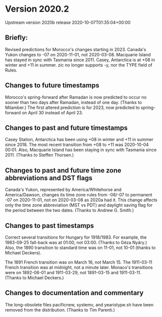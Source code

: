 # Version 2020.2
Upstream version 2020b release 2020-10-07T01:35:04+00:00

## Briefly:

Revised predictions for Morocco's changes starting in 2023. Canada's Yukon
changes to -07 on 2020-11-01, not 2020-03-08. Macquarie Island has stayed in
sync with Tasmania since 2011. Casey, Antarctica is at +08 in winter and +11 in
summer. zic no longer supports -y, nor the TYPE field of Rules.

## Changes to future timestamps

Morocco's spring-forward after Ramadan is now predicted to occur no sooner than
two days after Ramadan, instead of one day. (Thanks to Milamber.)  The first
altered prediction is for 2023, now predicted to spring-forward on April 30
instead of April 23.

## Changes to past and future timestamps

Casey Station, Antarctica has been using +08 in winter and +11 in summer since
2018.  The most recent transition from +08 to +11 was 2020-10-04 00:01.  Also,
Macquarie Island has been staying in sync with Tasmania since 2011.  (Thanks to
Steffen Thorsen.)

## Changes to past and future time zone abbreviations and DST flags

Canada's Yukon, represented by America/Whitehorse and America/Dawson, changes
its time zone rules from -08/-07 to permanent -07 on 2020-11-01, not on
2020-03-08 as 2020a had it. This change affects only the time zone abbreviation
(MST vs PDT) and daylight saving flag for the period between the two dates.
(Thanks to Andrew G. Smith.)

## Changes to past timestamps

Correct several transitions for Hungary for 1918/1983. For example, the
1983-09-25 fall-back was at 01:00, not 03:00. (Thanks to Géza Nyáry.)  Also, the
1890 transition to standard time was on 11-01, not 10-01 (thanks to Michael
Deckers).

The 1891 French transition was on March 16, not March 15.  The 1911-03-11 French
transition was at midnight, not a minute later. Monaco's transitions were on
1892-06-01 and 1911-03-29, not 1891-03-15 and 1911-03-11.  (Thanks to Michael
Deckers.)

## Changes to documentation and commentary

The long-obsolete files pacificnew, systemv, and yearistype.sh have been removed
from the distribution.  (Thanks to Tim Parenti.)